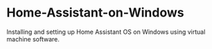 # Home-Assistant-on-Windows
Installing and setting up Home Assistant OS on Windows using virtual machine software.
